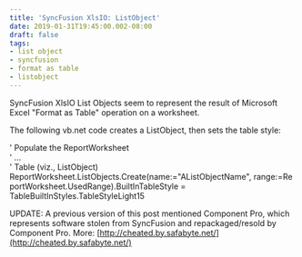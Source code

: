 ```yaml
---
title: 'SyncFusion XlsIO: ListObject'
date: 2019-01-31T19:45:00.002-08:00
draft: false
tags: 
- list object
- syncfusion
- format as table
- listobject
---
```


SyncFusion XlsIO List Objects seem to represent the result of Microsoft Excel "Format as Table" operation on a worksheet.  
  
The following vb.net code creates a ListObject, then sets the table style:  
  
' Populate the ReportWorksheet  
' ...  
' Table (viz., ListObject)  
ReportWorksheet.ListObjects.Create(name:="AListObjectName", range:=ReportWorksheet.UsedRange).BuiltInTableStyle = TableBuiltInStyles.TableStyleLight15  

  
UPDATE: A previous version of this post mentioned Component Pro, which represents software stolen from SyncFusion and repackaged/resold by Component Pro. More: [http://cheated.by.safabyte.net/](http://cheated.by.safabyte.net/)